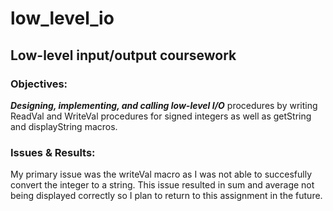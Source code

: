 # low_level_io
## Low-level input/output coursework

### **Objectives:**
***Designing, implementing, and calling low-level I/O*** procedures by writing ReadVal and WriteVal procedures for signed integers as well as getString 
and displayString macros.

### **Issues & Results:**
My primary issue was the writeVal macro as I was not able to succesfully
convert the integer to a string. This issue resulted in sum and average 
not being displayed correctly so I plan to return to this assignment in
the future.

